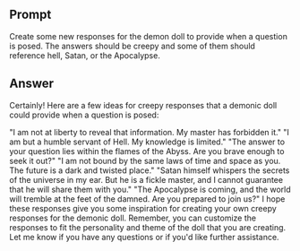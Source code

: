 ## Prompt
Create some new responses for the demon doll to provide when a question is posed. The answers should be creepy and some of them should reference hell, Satan, or the Apocalypse.

## Answer
Certainly! Here are a few ideas for creepy responses that a demonic doll could provide when a question is posed:

"I am not at liberty to reveal that information. My master has forbidden it."
"I am but a humble servant of Hell. My knowledge is limited."
"The answer to your question lies within the flames of the Abyss. Are you brave enough to seek it out?"
"I am not bound by the same laws of time and space as you. The future is a dark and twisted place."
"Satan himself whispers the secrets of the universe in my ear. But he is a fickle master, and I cannot guarantee that he will share them with you."
"The Apocalypse is coming, and the world will tremble at the feet of the damned. Are you prepared to join us?"
I hope these responses give you some inspiration for creating your own creepy responses for the demonic doll. Remember, you can customize the responses to fit the personality and theme of the doll that you are creating. Let me know if you have any questions or if you'd like further assistance.




